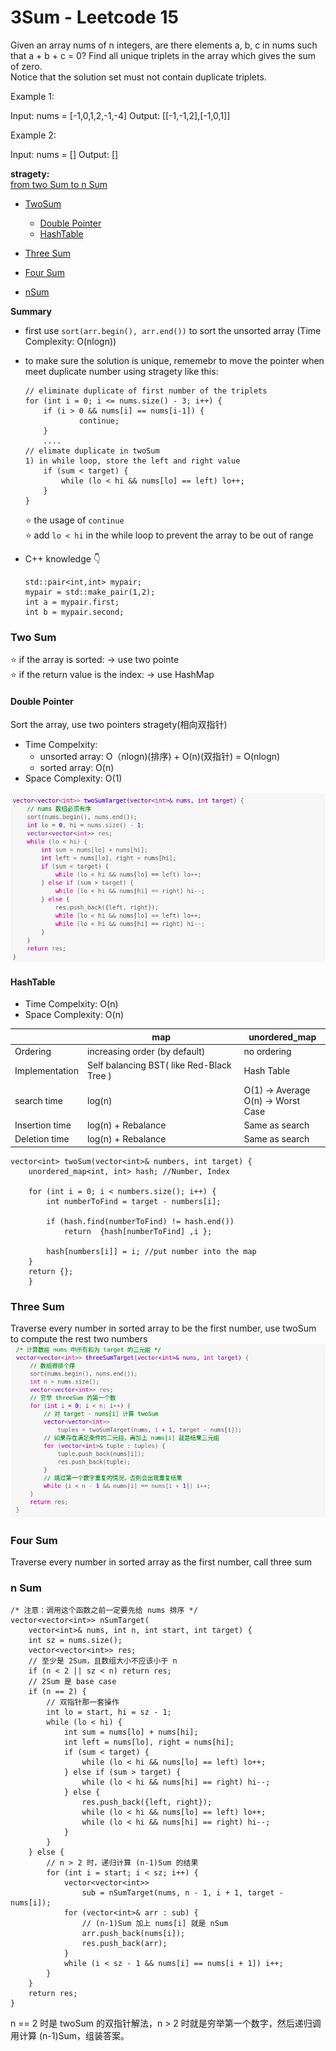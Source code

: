 # 3Sum - Leetcode 15
Given an array nums of n integers, are there elements a, b, c in nums such that a + b + c = 0? 
Find all unique triplets in the array which gives the sum of zero.<br>
Notice that the solution set must not contain duplicate triplets.

Example 1:

Input: nums = [-1,0,1,2,-1,-4]
Output: [[-1,-1,2],[-1,0,1]]

Example 2:

Input: nums = []
Output: []

**stragety:** <br/>
[from two Sum to n Sum](https://leetcode-cn.com/problems/3sum/solution/yi-ge-fang-fa-tuan-mie-by-labuladong/)


- [TwoSum](#twosum)
  - [Double Pointer](#double-pointer)
  - [HashTable](#hashtable)

- [Three Sum](#three-sum)
- [Four Sum](#four-sum)
- [nSum](#n-sum)

**Summary**
- first use ```sort(arr.begin(), arr.end())``` to sort the unsorted array (Time Complexity: O(nlogn))
- to make sure the solution is unique, rememebr to move the pointer when meet duplicate number using stragety like this:
    ```
    // eliminate duplicate of first number of the triplets
    for (int i = 0; i <= nums.size() - 3; i++) {
        if (i > 0 && nums[i] == nums[i-1]) {
                continue;
        }
        ....
    // elimate duplicate in twoSum
    1) in while loop, store the left and right value
        if (sum < target) {
            while (lo < hi && nums[lo] == left) lo++;
        } 
    }
    ```
    :star: the usage of ```continue``` <br>
    :star: add ```lo < hi``` in the while loop to prevent the
            array to be out of range

- C++ knowledge :point_down:
    ```
    std::pair<int,int> mypair;
    mypair = std::make_pair(1,2);
    int a = mypair.first;
    int b = mypair.second;
    ```


### Two Sum
:star: if the array is sorted: -> use two pointe<br>
:star: if the return value is the index: -> use HashMap
#### Double Pointer
Sort the array, use two pointers stragety(相向双指针)<br>
- Time Compelxity: 
    - unsorted array: O（nlogn)(排序) + O(n)(双指针) = O(nlogn)<br>
    - sorted array: O(n)
- Space Complexity: O(1)<br>

<img src="image/2sum-pointer.png" width="550">

#### HashTable
- Time Compelxity: O(n)<br>
- Space Complexity: O(n)<br>

|            | map     | unordered_map |
| ----------- | ----------- | ----------- |
|Ordering |increasing  order (by default)| no ordering
|Implementation  | Self balancing BST( like Red-Black Tree )| Hash Table
search time     | log(n)              | O(1) -> Average<br>O(n) -> Worst Case|
|Insertion time  | log(n) + Rebalance  | Same as search|
|Deletion time   | log(n) + Rebalance  | Same as search|

```
vector<int> twoSum(vector<int>& numbers, int target) {
	unordered_map<int, int> hash; //Number, Index
        
	for (int i = 0; i < numbers.size(); i++) {
		int numberToFind = target - numbers[i];

		if (hash.find(numberToFind) != hash.end()) 
			return  {hash[numberToFind] ,i };

		hash[numbers[i]] = i; //put number into the map
	}
	return {};
    }
```
### Three Sum
Traverse every number in sorted array to be the first number, use twoSum to compute the rest two numbers
<img src="image/3sum.png" width="550">

### Four Sum
Traverse every number in sorted array as the first number, call three sum
### n Sum
```
/* 注意：调用这个函数之前一定要先给 nums 排序 */
vector<vector<int>> nSumTarget(
    vector<int>& nums, int n, int start, int target) {
    int sz = nums.size();
    vector<vector<int>> res;
    // 至少是 2Sum，且数组大小不应该小于 n
    if (n < 2 || sz < n) return res;
    // 2Sum 是 base case
    if (n == 2) {
        // 双指针那一套操作
        int lo = start, hi = sz - 1;
        while (lo < hi) {
            int sum = nums[lo] + nums[hi];
            int left = nums[lo], right = nums[hi];
            if (sum < target) {
                while (lo < hi && nums[lo] == left) lo++;
            } else if (sum > target) {
                while (lo < hi && nums[hi] == right) hi--;
            } else {
                res.push_back({left, right});
                while (lo < hi && nums[lo] == left) lo++;
                while (lo < hi && nums[hi] == right) hi--;
            }
        }
    } else {
        // n > 2 时，递归计算 (n-1)Sum 的结果
        for (int i = start; i < sz; i++) {
            vector<vector<int>> 
                sub = nSumTarget(nums, n - 1, i + 1, target - nums[i]);
            for (vector<int>& arr : sub) {
                // (n-1)Sum 加上 nums[i] 就是 nSum
                arr.push_back(nums[i]);
                res.push_back(arr);
            }
            while (i < sz - 1 && nums[i] == nums[i + 1]) i++;
        }
    }
    return res;
}

```
n == 2 时是 twoSum 的双指针解法，n > 2 时就是穷举第一个数字，然后递归调用计算 (n-1)Sum，组装答案。
